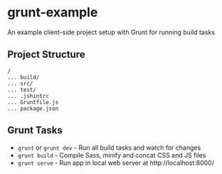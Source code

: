 # grunt-example
An example client-side project setup with Grunt for running build tasks

## Project Structure

```
/
... build/
... src/
... test/
... .jshintrc
... Gruntfile.js
... package.json
```
## Grunt Tasks

* `grunt` or `grunt dev` - Run all build tasks and watch for changes
* `grunt build` - Compile Sass, minify and concat CSS and JS files
* `grunt serve` - Run app in local web server at http://localhost:8000/ 

